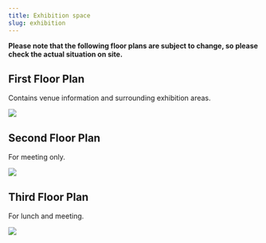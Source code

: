 ```yaml
---
title: Exhibition space
slug: exhibition
---
```


**Please note that the following floor plans are subject to change, so please check the actual situation on site.**

## First Floor Plan

Contains venue information and surrounding exhibition areas.

![](/img/venue-1F.webp)

## Second Floor Plan

For meeting only.

![](/img/venue-2F.webp)

## Third Floor Plan

For lunch and meeting.

![](/img/venue-3F.webp)
